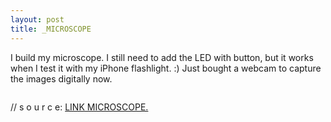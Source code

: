 ```yaml
---
layout: post
title: _MICROSCOPE
---
```



I build my microscope. I still need to add the LED with button, but it works when I test it with my iPhone flashlight. :) 
Just bought a webcam to capture the images digitally now.

<img src="http://tamarahoogeweegen.com/microscope9.jpg" alt="" /> <br>
<img src="http://tamarahoogeweegen.com/microscope8.jpg" alt="" /> <br>
<img src="http://tamarahoogeweegen.com/microscope10.jpg" alt="" /> <br>

// s o u r c e: <a href="http://biohackacademy.github.io/biofactory/class/2-microscope/"> LINK MICROSCOPE.  </a>
